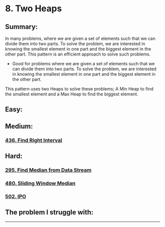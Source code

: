 # 8. Two Heaps

## Summary:

In many problems, where we are given a set of elements such that we can divide them into two parts. To solve the problem, we are interested in knowing the smallest element in one part and the biggest element in the other part. This pattern is an efficient approach to solve such problems.

* Good for problems where we are given a set of elements such that we can divide them into two parts. To solve the problem, we are interested in knowing the smallest element in one part and the biggest element in the other part.

This pattern uses two Heaps to solve these problems; A Min Heap to find the smallest element and a Max Heap to find the biggest element.







## Easy:



## Medium:

### [436. Find Right Interval](https://leetcode.com/problems/find-right-interval/)



## Hard:

### [295. Find Median from Data Stream](https://leetcode.com/problems/find-median-from-data-stream/)

### [480. Sliding Window Median](https://leetcode.com/problems/sliding-window-median/)

### [502. IPO](https://leetcode.com/problems/ipo/)



## The problem I  struggle with:

* * * 




